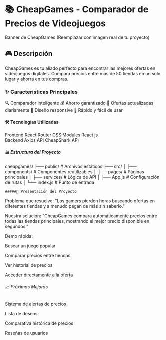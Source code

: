 
# 📚 CheapGames - Comparador de Precios de Videojuegos
Banner de CheapGames
(Reemplazar con imagen real de tu proyecto)

 ## 🎮 Descripción
CheapGames es tu aliado perfecto para encontrar las mejores ofertas en videojuegos digitales. Compara precios entre más de 50 tiendas en un solo lugar y ahorra en tus compras.

 ### ✨ Características Principales

🔍 Comparador inteligente
💰 Ahorro garantizado
🔄 Ofertas actualizadas diariamente
📱 Diseño responsive
🚀 Rápido y fácil de usar

 #### 🛠 Tecnologías Utilizadas
Frontend  React Router CSS Modules	 React	 js  
Backend    Axios
API   CheapShark API

  #####  📊 Estructura del Proyecto
cheapgames/
├── public/            # Archivos estáticos
├── src/
│   ├── components/    # Componentes reutilizables
│   ├── pages/         # Páginas principales
│   ├── services/      # Lógica de API
│   ├── App.js         # Configuración de rutas
│   └── index.js       # Punto de entrada
   

    #####🌟 Presentación del Proyecto
Problema que resuelve:
"Los gamers pierden horas buscando ofertas en diferentes tiendas y a menudo pagan de más sin saberlo."

Nuestra solución:
"CheapGames compara automáticamente precios entre todas las tiendas principales, mostrando el mejor precio disponible en segundos."

Demo rápida:

Buscar un juego popular

Comparar precios entre tiendas

Ver historial de precios

Acceder directamente a la oferta
   ###### 📈 Próximas Mejoras
Sistema de alertas de precios

Lista de deseos

Comparativa histórica de precios

Reseñas de usuarios
	
